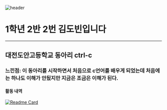 ![header](https://capsule-render.vercel.app/api?type=slice&text=hello&desc=안녕하세요&fontColor=4287f5&color=03fcd3&fontSize=100&height=250&fontAlignY=40)

# 1학년 2반 2번 김도빈입니다

-----
## 대전도안고등학교 동아리 ctrl-c
### 느낀점: 이 동아리를 시작하면서 처음으로 c언어를 배우게 되었는데 처음에는 하나도 이해가 안됬지만 지금은 조금은 이해가 된다.  
#### 활동 내역
[![Readme Card](https://github-readme-stats.vercel.app/api/pin/?username=Lifecream&repo=2022-Ctrl-C-Activities)](https://github.com/Lifecream/2022-Ctrl-C-Activities)
